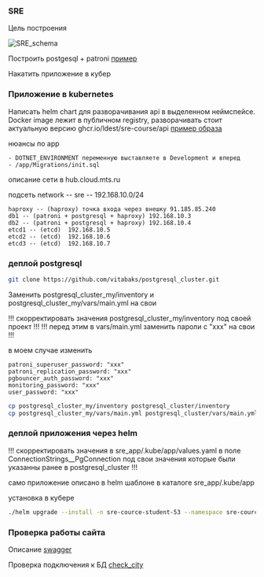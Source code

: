 ### SRE

Цель построения 

![SRE_schema](https://thumb.tildacdn.com/tild6264-3134-4564-a431-333637333964/-/resize/760x/-/format/webp/image.png)


Построить postgesql + patroni  [пример](https://github.com/vitabaks/postgresql_cluster)

Накатить приложение в кубер 

### Приложение в kubernetes 
Написать helm chart для разворачивания api в выделенном неймспейсе. Docker image лежит в публичном registry, разворачивать стоит актуальную версию ghcr.io/ldest/sre-course/api
[пример образа](https://github.com/ldest/SreCourseApi/pkgs/container/sre-course%2Fapi)


нюансы по app 
```
- DOTNET_ENVIRONMENT переменную выставляете в Development и вперед
- /app/Migrations/init.sql
```

описание сети в hub.cloud.mts.ru

подсеть network -- sre -- 192.168.10.0/24 

```
haproxy -- (haproxy) точка входа через внешку 91.185.85.240
db1 -- (patroni + postgresql + haproxy) 192.168.10.3
db2 -- (patroni + postgresql + haproxy) 192.168.10.4
etcd1 -- (etcd)  192.168.10.5
etcd2 -- (etcd)  192.168.10.6
etcd3 -- (etcd)  192.168.10.7
```

### деплой postgresql

```sh
git clone https://github.com/vitabaks/postgresql_cluster.git
```

Заменить postgresql_cluster_my/inventory и postgresql_cluster_my/vars/main.yml  на свои 


!!! скорректировать значения postgresql_cluster_my/inventory под своей проект !!!
!!! перед этим в vars/main.yml заменить пароли с "xxx" на свои !!!

в моем случае изменить
```
patroni_superuser_password: "xxx" 
patroni_replication_password: "xxx" 
pgbouncer_auth_password: "xxx"
monitoring_password: "xxx"
user_password: "xxx"
```

```sh
cp postgresql_cluster_my/inventory postgresql_cluster/inventory
cp postgresql_cluster_my/vars/main.yml postgresql_cluster/vars/main.yml
```

### деплой приложения через helm

!!! скорректировать значения в sre_app/.kube/app/values.yaml в поле ConnectionStrings__PgConnection под свои значения которые были указанны ранее в postgresql_cluster !!!

само приложение описано в helm шаблоне в каталоге sre_app/.kube/app


установка в кубере 
```sh
./helm upgrade --install -n sre-cource-student-53 --namespace sre-cource-student-53 app sre_app/.kube/app/
```


### Проверка работы сайта

Описание [swagger](http://sre-app.rndhelp.ru/swagger/index.html)

Проверка подключения к БД [check_city](http://sre-app.rndhelp.ru/cities)